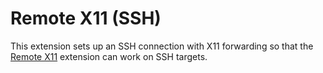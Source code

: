 # Remote X11 (SSH)

This extension sets up an SSH connection with X11 forwarding so that the
[Remote X11](https://marketplace.visualstudio.com/items?itemName=spadin.remote-x11)
extension can work on SSH targets.
